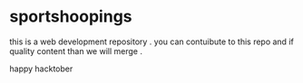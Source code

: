 # sportshoopings


this is a web development repository .
you can contuibute to this repo and if quality content than we will merge .

happy hacktober
